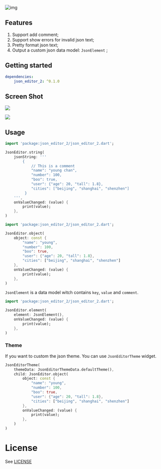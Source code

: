  ![img](https://tva1.sinaimg.cn/large/008i3skNgy1gysaom8718j322c0u0408.jpg)

## Features

1. Support add comment;
2. Support show errors for invalid json text;
3. Pretty format json text;
4. Output a custom json data model: `JsonElement` ;

## Getting started

```yaml
dependencies:
    json_editor_2: ^0.1.0
```

## Screen Shot

![](https://tva1.sinaimg.cn/large/008i3skNgy1gysber4x5tj318f0u0ta7.jpg)

![](https://tva1.sinaimg.cn/large/008i3skNgy1gyscug2rpbg30qo0f0nh5.gif)

## Usage

```dart
import 'package:json_editor_2/json_editor_2.dart';

JsonEditor.string(
    jsonString: '''
        {
            // This is a comment
            "name": "young chan",
            "number": 100,
            "boo": true,
            "user": {"age": 20, "tall": 1.8},
            "cities": ["beijing", "shanghai", "shenzhen"]
         }
    ''',
    onValueChanged: (value) {
        print(value);
    },
)
```

```dart
import 'package:json_editor_2/json_editor_2.dart';

JsonEditor.object(
    object: const {
        "name": "young",
        "number": 100,
        "boo": true,
        "user": {"age": 20, "tall": 1.8},
        "cities": ["beijing", "shanghai", "shenzhen"]
    },
    onValueChanged: (value) {
        print(value);
    },
)
```

`JsonElement` is a data model witch contains `key`, `value` and `comment`.

```dart
import 'package:json_editor_2/json_editor_2.dart';

JsonEditor.element(
    element: JsonElement(),
    onValueChanged: (value) {
        print(value);
    },
)
```

### Theme

If you want to custom the json theme. You can use `JsonEditorTheme` widget.

```dart
JsonEditorTheme(
    themeData: JsonEditorThemeData.defaultTheme(),
    child: JsonEditor.object(
        object: const {
            "name": "young",
            "number": 100,
            "boo": true,
            "user": {"age": 20, "tall": 1.8},
            "cities": ["beijing", "shanghai", "shenzhen"]
        },
        onValueChanged: (value) {
            print(value);
        },
    )
)
```

# License

See [LICENSE](LICENSE)
